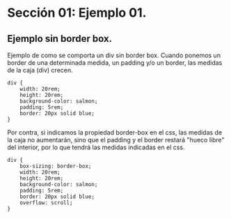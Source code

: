 # Sección 01: Ejemplo 01. 
## Ejemplo sin border box.

Ejemplo de como se comporta un div sin border box. 
Cuando ponemos un border de una determinada medida, un padding y/o un border, las medidas de la caja (div) crecen.

```
div {
    width: 20rem;
    height: 20rem;
    background-color: salmon;
    padding: 5rem;
    border: 20px solid blue;
}
```

Por contra, si indicamos la propiedad border-box en el css, las medidas de la caja no aumentarán, sino que el padding y el border restará "hueco libre" del interior, por lo que tendrá las medidas indicadas en el css.

```
div {
    box-sizing: border-box;
    width: 20rem;
    height: 20rem;
    background-color: salmon;
    padding: 5rem;
    border: 20px solid blue;
    overflow: scroll;
}
```

